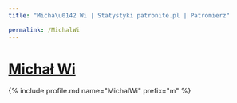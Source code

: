 ```yaml
---
title: "Micha\u0142 Wi | Statystyki patronite.pl | Patromierz"

permalink: /MichalWi
---
```


# [Michał Wi](https://patronite.pl/MichalWi)

{% include profile.md name="MichalWi" prefix="m" %}
